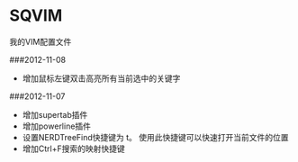 SQVIM
===  
我的VIM配置文件

###2012-11-08
* 增加鼠标左键双击高亮所有当前选中的关键字

###2012-11-07
* 增加supertab插件
* 增加powerline插件
* 设置NERDTreeFind快捷键为 <Leader>t。 使用此快捷键可以快速打开当前文件的位置
* 增加Ctrl+F搜索的映射快捷键
